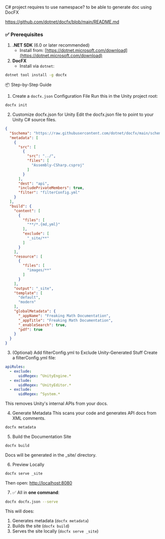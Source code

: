 C# project requires to use namespace? to be able to generate doc using DocFX

https://github.com/dotnet/docfx/blob/main/README.md
### ✅ Prerequisites
1. **.NET SDK** (6.0 or later recommended)
    - Install from: [https://dotnet.microsoft.com/download](https://dotnet.microsoft.com/download)
2. **DocFX**
    - Install via `dotnet`:
```bash
dotnet tool install -g docfx
```

📦 Step-by-Step Guide
1. Create a `docfx.json` Configuration File
Run this in the Unity project root:
```bash
docfx init
```

2. Customize docfx.json for Unity
Edit the docfx.json file to point to your Unity C# source files.
```json
{
  "$schema": "https://raw.githubusercontent.com/dotnet/docfx/main/schemas/docfx.schema.json",
  "metadata": [
    {
      "src": [
        {
          "src": "../",
          "files": [
            "Assembly-CSharp.csproj"
          ]
        }
      ],
      "dest": "api",
      "includePrivateMembers": true,
      "filter": "filterConfig.yml"
    }
  ],
  "build": {
    "content": [
      {
        "files": [
          "**/*.{md,yml}"
        ],
        "exclude": [
          "_site/**"
        ]
      }
    ],
    "resource": [
      {
        "files": [
          "images/**"
        ]
      }
    ],
    "output": "_site",
    "template": [
      "default",
      "modern"
    ],
    "globalMetadata": {
      "_appName": "Freaking Math Documentation",
      "_appTitle": "Freaking Math Documentation",
      "_enableSearch": true,
      "pdf": true
    }
  }
}
```

3. (Optional) Add filterConfig.yml to Exclude Unity-Generated Stuff
Create a filterConfig.yml file:
```yaml
apiRules:
  - exclude:
      uidRegex: ^UnityEngine.*
  - exclude:
      uidRegex: ^UnityEditor.*
  - exclude:
      uidRegex: ^System.*
```
This removes Unity's internal APIs from your docs.

4. Generate Metadata
This scans your code and generates API docs from XML comments.
```bash
docfx metadata
```

5. Build the Documentation Site
```bash
docfx build
```
Docs will be generated in the _site/ directory.

6. Preview Locally
```bash
docfx serve _site
```
Then open: [http://localhost:8080](http://localhost:8080)

7. ✅ All in **one command**:
```bash
docfx docfx.json --serve
```
This will does:
1. Generates metadata (`docfx metadata`)
2. Builds the site (`docfx build`)
3. Serves the site locally (`docfx serve _site`)
